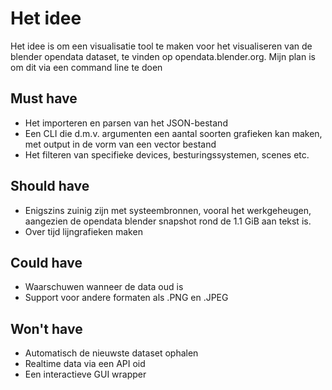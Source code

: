 # Het idee
Het idee is om een visualisatie tool te maken voor het visualiseren van de blender opendata dataset, te vinden op opendata.blender.org. Mijn plan is om dit via een command line te doen


## Must have
  * Het importeren en parsen van het JSON-bestand
  * Een CLI die d.m.v. argumenten een aantal soorten grafieken kan maken, met output in de vorm van een vector bestand
  * Het filteren van specifieke devices, besturingssystemen, scenes etc.
## Should have
  * Enigszins zuinig zijn met systeembronnen, vooral het werkgeheugen, aangezien de opendata blender snapshot rond de 1.1 GiB aan tekst is.
  * Over tijd lijngrafieken maken
## Could have
  * Waarschuwen wanneer de data oud is
  * Support voor andere formaten als .PNG en .JPEG
## Won't have
  * Automatisch de nieuwste dataset ophalen
  * Realtime data via een API oid
  * Een interactieve GUI wrapper

